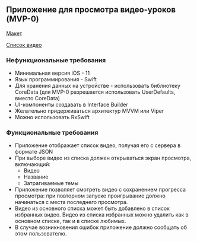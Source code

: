 ## Приложение для просмотра видео-уроков (MVP-0)
[Макет](https://www.figma.com/file/RWcScxBtGa1R36Vh1L9vkf/Learning-by-Video-MVP0)

[Список видео](https://github.com/Tandyru/ispring-ios-test/raw/master/data.json)

### Нефункциональные требования
* Минимальная версия iOS - 11
* Язык программирования - Swift
* Для хранения данных на устройстве - использовать библиотеку CoreData (для MVP-0 разрешается использовать UserDefaults, вместо CoreData)
* UI-компоненты создавать в Interface Builder
* Желательно придерживаться архитектур MVVM или Viper
* Можно использовать RxSwift

### Функциональные требования
* Приложение отображает список видео, получая его с сервера в формате JSON
* При выборе видео из списка должен открываться экран просмотра, включающий:
  * Видео
  * Название
  * Затрагиваемые темы
* Приложение позволяет смотреть видео с сохранением прогресса просмотра: при повторном запуске проигрывание должно начинаться с места последнего просмотра.
* Видео из основного списка может быть добавлено в список избранных видео. Видео из списка избранных можно удалить как в основном списке, так и в списке любимых.
* В случае возникновения ошибок приложение должно сообщать об этом пользователю.
